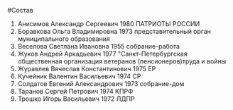 #Состав
1. Анисимов Александр Сергеевич 1980 ПАТРИОТЫ РОССИИ
2. Боравкова Ольга Владимировна 1973 представительный орган муниципального образования
3. Веселова Светлана Ивановна 1955 собрание-работа
4. Жуков Андрей Аркадьевич 1977 \"Санкт-Петербургская общественная организация ветеранов (пенсионеров)труда и войны
5. Журавлев Вячеслав Константинович 1975 ЕР
6. Кучейник Валентин Васильевич 1974 СР
7. Солдатов Евгений Александрович 1973 собрание-дом
8. Таранов Сергей Петрович 1974 КПРФ
9. Трошко Игорь Васильевич 1972 ЛДПР
